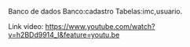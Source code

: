 Banco de dados 
Banco:cadastro
Tabelas:imc,usuario.

Link video:
https://www.youtube.com/watch?v=h2BDd9914_I&feature=youtu.be
